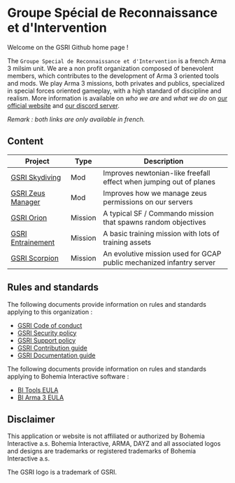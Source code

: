 # Groupe Spécial de Reconnaissance et d'Intervention

Welcome on the GSRI Github home page !

The `Groupe Special de Reconnaissance et d'Intervention` is a french Arma 3 milsim unit. We are a non profit organization composed of benevolent members, which contributes to the development of Arma 3 oriented tools and mods. We play Arma 3 missions, both privates and publics, specialized in special forces oriented gameplay, with a high standard of discipline and realism. More information is available on *who we are* and *what we do* on [our official website](https://www.gsri.team) and [our discord server](https://discord.gg/bhMn4jd).

*Remark : both links are only available in french.*

## Content

| Project | Type | Description |
| --- | --- | --- |
| [GSRI Skydiving](https://github.com/team-gsri/GSRI-Skydiving) | Mod | Improves newtonian-like freefall effect when jumping out of planes |
| [GSRI Zeus Manager](https://github.com/team-gsri/GSRI-ZeusManager) | Mod | Improves how we manage zeus permissions on our servers |
| [GSRI Orion](https://github.com/team-gsri/Orion) | Mission | A typical SF / Commando mission that spawns random objectives |
| [GSRI Entrainement](https://github.com/team-gsri/Entrainement) | Mission | A basic training mission with lots of training assets |
| [GSRI Scorpion](https://github.com/team-gsri/Scorpion) | Mission | An evolutive mission used for GCAP public mechanized infantry server |

## Rules and standards

The following documents provide information on rules and standards applying to this organization :
* [GSRI Code of conduct](https://github.com/team-gsri/.github/blob/master/CODE_OF_CONDUCT.md)
* [GSRI Security policy](https://github.com/team-gsri/.github/blob/master/SECURITY.md)
* [GSRI Support policy](https://github.com/team-gsri/.github/blob/master/SUPPORT.md)
* [GSRI Contribution guide](https://github.com/team-gsri/.github/blob/master/CONTRIBUTING.md)
* [GSRI Documentation guide](https://github.com/team-gsri/.github/blob/master/DOCUMENTING.md)

The following documents provide information on rules and standards applying to Bohemia Interactive software :
* [BI Tools EULA](https://www.bohemia.net/community/licenses/bohemia-interactives-tools-end-user-license)
* [BI Arma 3 EULA](https://www.bohemia.net/community/licenses/arma3-end-user-license)

## Disclaimer

This application or website is not affiliated or authorized by Bohemia Interactive a.s. Bohemia Interactive, ARMA, DAYZ and all associated logos and designs are trademarks or registered trademarks of Bohemia Interactive a.s.

The GSRI logo is a trademark of GSRI.
